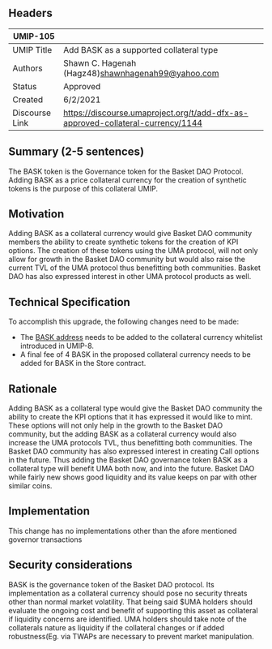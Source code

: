 ## Headers
| UMIP-105                |                                                               |
| ------------------- | ------------------------------------------------------------- |
| UMIP Title          | Add BASK as a supported collateral type |
| Authors             | Shawn C. Hagenah (Hagz48)shawnhagenah99@yahoo.com                                                    |
| Status              | Approved                                                         |
| Created             | 6/2/2021                                              |
| Discourse Link      | https://discourse.umaproject.org/t/add-dfx-as-approved-collateral-currency/1144            |


## Summary (2-5 sentences)
The BASK token is the Governance token for the Basket DAO Protocol. Adding BASK as a price collateral currency for the creation of synthetic tokens is the purpose of this collateral UMIP.

## Motivation
Adding BASK as a collateral currency would give Basket DAO community members the ability to create synthetic tokens for the creation of KPI options. The creation of these tokens using the UMA protocol, will not only allow for growth in the Basket DAO community but would also raise the current TVL of the UMA protocol thus benefitting both communities.  Basket DAO has also expressed interest in other UMA protocol products as well.

## Technical Specification

To accomplish this upgrade, the following changes need to be made:
- The [BASK address](https://etherscan.io/address/0x44564d0bd94343f72e3c8a0d22308b7fa71db0bb) needs to be added to the collateral currency whitelist introduced in UMIP-8.
- A final fee of 4 BASK in the proposed collateral currency needs to be added for BASK in the Store contract.

## Rationale
Adding BASK as a collateral type would give the Basket DAO community the ability to create the KPI options that it has expressed it would like to mint. These options will not only help in the growth to the Basket DAO community, but the adding BASK as a collateral currency would also increase the UMA protocols TVL, thus benefitting both communities. The Basket DAO community has also expressed interest in creating Call options in the future. Thus adding the Basket DAO governance token BASK as a collateral type will benefit UMA both now, and into the future. Basket DAO while fairly new shows good liquidity and its value keeps on par with other similar coins.  

## Implementation

This change has no implementations  other than the afore mentioned governor transactions

## Security considerations
BASK is the governance token of the Basket DAO protocol. Its implementation as a collateral currency should pose no security threats other than normal market volatility. That being said $UMA holders should evaluate the ongoing cost and benefit of supporting this asset as collateral if liquidity concerns are identified. UMA holders should take note of the collaterals nature as liquidity if the collateral changes or if added robustness(Eg. via TWAPs are necessary to prevent market manipulation.
